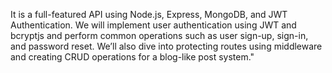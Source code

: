  It is a full-featured API using Node.js, Express, MongoDB, and JWT Authentication.  We will implement user authentication using JWT and bcryptjs and perform common operations such as user sign-up, sign-in, and password reset. We’ll also dive into protecting routes using middleware and creating CRUD operations for a blog-like post system."
